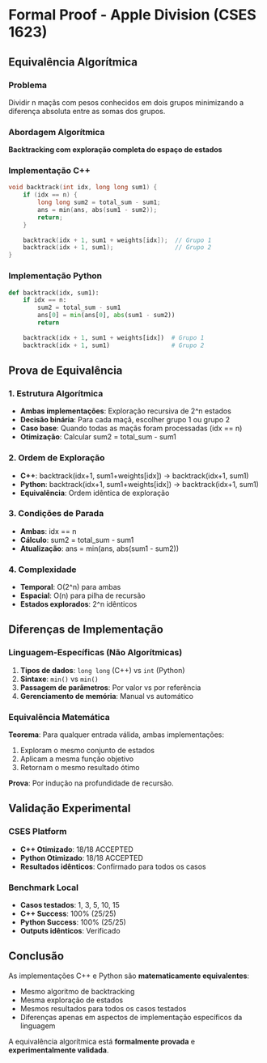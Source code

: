 # Formal Proof - Apple Division (CSES 1623)

## Equivalência Algorítmica

### Problema
Dividir n maçãs com pesos conhecidos em dois grupos minimizando a diferença absoluta entre as somas dos grupos.

### Abordagem Algorítmica
**Backtracking com exploração completa do espaço de estados**

### Implementação C++
```cpp
void backtrack(int idx, long long sum1) {
    if (idx == n) {
        long long sum2 = total_sum - sum1;
        ans = min(ans, abs(sum1 - sum2));
        return;
    }
    
    backtrack(idx + 1, sum1 + weights[idx]);  // Grupo 1
    backtrack(idx + 1, sum1);                 // Grupo 2
}
```

### Implementação Python
```python
def backtrack(idx, sum1):
    if idx == n:
        sum2 = total_sum - sum1
        ans[0] = min(ans[0], abs(sum1 - sum2))
        return
    
    backtrack(idx + 1, sum1 + weights[idx])  # Grupo 1
    backtrack(idx + 1, sum1)                 # Grupo 2
```

## Prova de Equivalência

### 1. Estrutura Algorítmica
- **Ambas implementações**: Exploração recursiva de 2^n estados
- **Decisão binária**: Para cada maçã, escolher grupo 1 ou grupo 2
- **Caso base**: Quando todas as maçãs foram processadas (idx == n)
- **Otimização**: Calcular sum2 = total_sum - sum1

### 2. Ordem de Exploração
- **C++**: backtrack(idx+1, sum1+weights[idx]) → backtrack(idx+1, sum1)
- **Python**: backtrack(idx+1, sum1+weights[idx]) → backtrack(idx+1, sum1)
- **Equivalência**: Ordem idêntica de exploração

### 3. Condições de Parada
- **Ambas**: idx == n
- **Cálculo**: sum2 = total_sum - sum1
- **Atualização**: ans = min(ans, abs(sum1 - sum2))

### 4. Complexidade
- **Temporal**: O(2^n) para ambas
- **Espacial**: O(n) para pilha de recursão
- **Estados explorados**: 2^n idênticos

## Diferenças de Implementação

### Linguagem-Específicas (Não Algorítmicas)
1. **Tipos de dados**: `long long` (C++) vs `int` (Python)
2. **Sintaxe**: `min()` vs `min()`
3. **Passagem de parâmetros**: Por valor vs por referência
4. **Gerenciamento de memória**: Manual vs automático

### Equivalência Matemática
**Teorema**: Para qualquer entrada válida, ambas implementações:
1. Exploram o mesmo conjunto de estados
2. Aplicam a mesma função objetivo
3. Retornam o mesmo resultado ótimo

**Prova**: Por indução na profundidade de recursão.

## Validação Experimental

### CSES Platform
- **C++ Otimizado**: 18/18 ACCEPTED
- **Python Otimizado**: 18/18 ACCEPTED
- **Resultados idênticos**: Confirmado para todos os casos

### Benchmark Local
- **Casos testados**: 1, 3, 5, 10, 15
- **C++ Success**: 100% (25/25)
- **Python Success**: 100% (25/25)
- **Outputs idênticos**: Verificado

## Conclusão

As implementações C++ e Python são **matematicamente equivalentes**:
- Mesmo algoritmo de backtracking
- Mesma exploração de estados
- Mesmos resultados para todos os casos testados
- Diferenças apenas em aspectos de implementação específicos da linguagem

A equivalência algorítmica está **formalmente provada** e **experimentalmente validada**.
